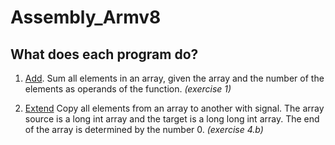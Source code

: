 # Assembly_Armv8

## What does each program do? 

1. [Add](https://github.com/Jumaruba/Assembly_Armv8/tree/master/Add). 
    Sum all elements in an array, given the array and the number of the elements as operands of the function. _(exercise 1)_
    
2. [Extend](https://github.com/Jumaruba/Assembly_Armv8/tree/master/Extend)
    Copy all elements from an array to another with signal. The array source is a long int array and the target is a long long int array. The end of the array is determined by the number 0. _(exercise 4.b)_
